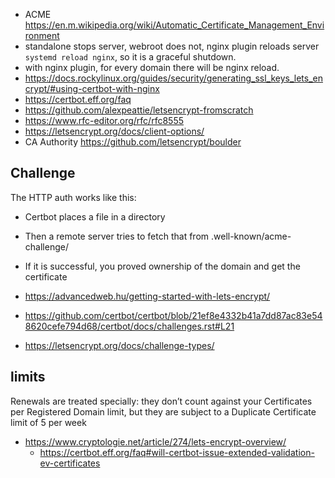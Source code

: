 - ACME https://en.m.wikipedia.org/wiki/Automatic_Certificate_Management_Environment
- standalone stops server, webroot does not, nginx plugin reloads server `systemd reload nginx`, so it is a graceful shutdown.
- with nginx plugin, for every domain there will be nginx reload.
- https://docs.rockylinux.org/guides/security/generating_ssl_keys_lets_encrypt/#using-certbot-with-nginx
- https://certbot.eff.org/faq
- https://github.com/alexpeattie/letsencrypt-fromscratch
- https://www.rfc-editor.org/rfc/rfc8555
- https://letsencrypt.org/docs/client-options/
- CA Authority https://github.com/letsencrypt/boulder

## Challenge

The HTTP auth works like this:

- Certbot places a file in a directory
- Then a remote server tries to fetch that from .well-known/acme-challenge/<filename>
- If it is successful, you proved ownership of the domain and get the certificate

- https://advancedweb.hu/getting-started-with-lets-encrypt/
- https://github.com/certbot/certbot/blob/21ef8e4332b41a7dd87ac83e548620cefe794d68/certbot/docs/challenges.rst#L21
- https://letsencrypt.org/docs/challenge-types/

## limits

Renewals are treated specially: they don’t count against your Certificates per Registered Domain limit, but they are subject to a Duplicate Certificate limit of 5 per week

- https://www.cryptologie.net/article/274/lets-encrypt-overview/
  - https://certbot.eff.org/faq#will-certbot-issue-extended-validation-ev-certificates
